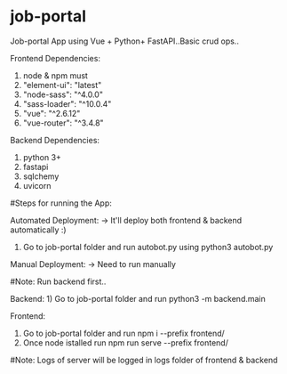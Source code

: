 # job-portal
Job-portal App using Vue + Python+ FastAPI..Basic crud ops..

Frontend Dependencies: 
   1) node & npm must
   2) "element-ui": "latest"
   2) "node-sass": "^4.0.0"
   3) "sass-loader": "^10.0.4"
   4) "vue": "^2.6.12"
   5) "vue-router": "^3.4.8"

Backend Dependencies:
   1) python 3+
   2) fastapi
   3) sqlchemy
   4) uvicorn
   
#Steps for running the App:

Automated Deployment: -> It'll deploy both frontend & backend automatically :)

   1) Go to job-portal folder and run autobot.py using python3 autobot.py
   
   
Manual Deployment: -> Need to run manually

#Note: Run backend first..

Backend:
    1)  Go to job-portal folder and run python3 -m backend.main
    
Frontend:
   1) Go to job-portal folder and run   npm i --prefix frontend/
   2) Once node istalled run  npm run serve --prefix frontend/
   
#Note: Logs of server will be logged in logs folder of frontend & backend

   
